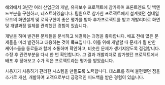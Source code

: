 해외에서 3년간 여러 산업군의 개발, 유지보수 프로젝트에 참가하여 프론트엔드 및 백엔드부분을 구현하고, 테스트하였습니다. 팀원으로 참가한 프로젝트에서 설계했던 섬네일 모드의 화면설계 및 로직구현이 좋은 평가를 받아 추가프로젝트를 받고 개발리더로 화면 및 개발과정 일체를 관리했던 경험이 있습니다. 

개발을 하며 발견된 문제들을 분석하고 해결하는 과정을 좋아합니다. 배포 전에 많은 문제들을 미리 발견하고 대응하는 것이 목표입니다. 이를 위해 개발할 때 문제가 될 만한 케이스들을 동료들과 함께 소통하며 확인하고, 비슷한 문제가 생기지않도록 점검합니다. 수정 후 관련부분을 다시 한 번 확인합니다. 그 결과 개발리더로 참가했던 프로젝트에서 배포 후 장애보고 수가 적은 프로젝트라는 평가를 받았습니다. 

사용자가 사용하기 편리한 시스템을 만들도록 노력합니다. 테스트를 하며 불편했던 점을 추가로 개선, 개발하여 고객으로부터 긍정적인 피드백을 받은 경험이 있습니다.

